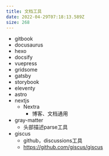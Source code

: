 ```yaml
---
title: 文档工具
date: 2022-04-29T07:18:13.589Z
size: 268
---
```

- gitbook
- docusaurus
- hexo
- docsify
- vuepress
- gridsome
- gatsby
- storybook
- eleventy
- astro
- nextjs
  - Nextra
    - 博客、文档通用
- gray-matter
  - 头部描述parse工具
- giscus
  - github，discussions工具
  - https://github.com/giscus/giscus
